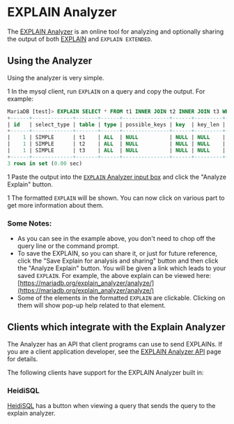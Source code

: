 # EXPLAIN Analyzer

The [EXPLAIN Analyzer](https://mariadb.org/explain_analyzer/analyze/) is an online tool for analyzing and optionally sharing the output of both [EXPLAIN](/sql-statements-structure/sql-statements/administrative-sql-statements/analyze-and-explain-statements/explain/) and `EXPLAIN EXTENDED`.

## Using the Analyzer

Using the analyzer is very simple.

1 In the mysql client, run `EXPLAIN` on a query and copy the output. For example:

```sql
MariaDB [test]> EXPLAIN SELECT * FROM t1 INNER JOIN t2 INNER JOIN t3 WHERE t1.a=t2.a AND t2.a=t3.a;
+------+-------------+-------+------+---------------+------+---------+------+------+--------------------------------------------------------+
| id   | select_type | table | type | possible_keys | key  | key_len | ref  | rows | Extra                                                  |
+------+-------------+-------+------+---------------+------+---------+------+------+--------------------------------------------------------+
|    1 | SIMPLE      | t1    | ALL  | NULL          | NULL | NULL    | NULL |    3 |                                                        |
|    1 | SIMPLE      | t2    | ALL  | NULL          | NULL | NULL    | NULL |    3 | Using where; Using join buffer (flat, BNL join)        |
|    1 | SIMPLE      | t3    | ALL  | NULL          | NULL | NULL    | NULL |    3 | Using where; Using join buffer (incremental, BNL join) |
+------+-------------+-------+------+---------------+------+---------+------+------+--------------------------------------------------------+
3 rows in set (0.00 sec)
```

1 Paste the output into the [`EXPLAIN` Analyzer input box](https://mariadb.org/explain_analyzer/analyze/) and click the "Analyze Explain" button.

1 The formatted `EXPLAIN` will be shown.  You can now click on various part to get more information about them.

### Some Notes:

- As you can see in the example above, you don't need to chop off the query line or the command prompt.
- To save the EXPLAIN, so you can share it, or just for future reference, click the  "Save Explain for analysis and sharing" button and then click the "Analyze Explain" button. You will be given a link which leads to your saved `EXPLAIN`. For example, the above explain can be viewed here: [https://mariadb.org/explain_analyzer/analyze/](https://mariadb.org/explain_analyzer/analyze/)
- Some of the elements in the formatted `EXPLAIN` are clickable. Clicking on them will show pop-up help related to that element.

## Clients which integrate with the Explain Analyzer

The Analyzer has an API that client programs can use to send EXPLAINs. If you are a client application developer, see the [EXPLAIN Analyzer API](/clients-utilities/explain-analyzer-api/) page for details.

The following clients have support for the EXPLAIN Analyzer built in:

### HeidiSQL

[HeidiSQL](https://www.heidisql.com/) has a button when viewing a query that sends the query to the explain analyzer.